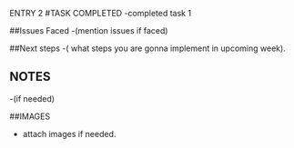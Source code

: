 ENTRY 2
 #TASK COMPLETED
 -completed task 1

##Issues Faced
-(mention issues if faced)

##Next steps
-( what steps you are gonna implement in upcoming week).

## NOTES
-(if needed)

##IMAGES
- attach images if needed.
